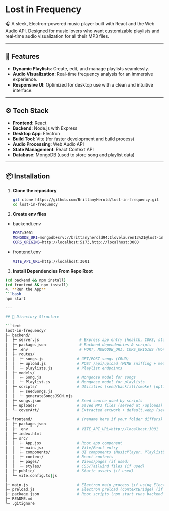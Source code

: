 # Lost in Frequency

🎧 A sleek, Electron-powered music player built with React and the Web Audio API. Designed for music lovers who want customizable playlists and real-time audio visualization for all their MP3 files. 

---

## 🚀 Features
- **Dynamic Playlists**: Create, edit, and manage playlists seamlessly.
- **Audio Visualization**: Real-time frequency analysis for an immersive experience.
- **Responsive UI**: Optimized for desktop use with a clean and intuitive interface.

---

## ⚙️ Tech Stack
- **Frontend**: React
- **Backend**: Node.js with Express
- **Desktop App**: Electron
- **Build Tool**: Vite (for faster development and build process)
- **Audio Processing**: Web Audio API
- **State Management**: React Context API
- **Database**: MongoDB (used to store song and playlist data)

---

## 📦 Installation

1. **Clone the repository**
   ```bash
   git clone https://github.com/BrittanyHerold/lost-in-frequency.git
   cd lost-in-frequency
2. **Create env files**
- backend/.env
  ```bash
  PORT=3001
  MONGODB_URI=mongodb+srv://brittanyherold94:Ilovelauren13%21@lost-in-frequency.xia1evl.mongodb.net/lostinfrequency?retryWrites=true&w=majority&appName=Lost-In-Frequency
  CORS_ORIGINS=http://localhost:5173,http://localhost:3000
- frontend/.env
  ```bash
  VITE_API_URL=http://localhost:3001
3. **Install Dependencies From Repo Root**
  ```bash
  (cd backend && npm install)
  (cd frontend && npm install)
4. **Run the App**
  ```bash
  npm start
  
---

## 🧩 Directory Structure

```text
lost-in-frequency/
├─ backend/
│  ├─ server.js                  # Express app entry (health, CORS, static, routes)
│  ├─ package.json               # Backend dependencies & scripts
│  ├─ .env                       # PORT, MONGODB_URI, CORS_ORIGINS (MongoDB REQUIRED)
│  ├─ routes/
│  │  ├─ songs.js               # GET/POST songs (CRUD)
│  │  ├─ upload.js              # POST /api/upload (MIME sniffing + metadata)
│  │  └─ playlists.js           # Playlist endpoints
│  ├─ models/
│  │  ├─ Song.js                # Mongoose model for songs
│  │  └─ Playlist.js            # Mongoose model for playlists
│  ├─ scripts/                  # Utilities (seed/backfill/smoke) [optional]
│  │  ├─ seedSongs.js
│  │  └─ generateSongsJSON.mjs
│  ├─ songs.json                # Seed source used by scripts
│  ├─ uploads/                  # Saved MP3 files (served at /uploads)
│  └─ coverArt/                 # Extracted artwork + default.webp (served at /coverArt)
│
├─ frontend/                    # (rename here if your folder differs)
│  ├─ package.json
│  ├─ .env                      # VITE_API_URL=http://localhost:3001
│  ├─ index.html
│  ├─ src/
│  │  ├─ App.jsx                # Root app component
│  │  ├─ main.jsx               # Vite/React entry
│  │  ├─ components/            # UI components (MusicPlayer, PlaylistBar, modals, etc.)
│  │  ├─ context/               # React contexts
│  │  ├─ pages/                 # Views/pages (if used)
│  │  └─ styles/                # CSS/Tailwind files (if used)
│  ├─ public/                   # Static assets (if used)
│  └─ vite.config.ts|js
│
├─ main.js                      # Electron main process (if using Electron)
├─ preload.js                   # Electron preload (contextBridge) (if using Electron)
├─ package.json                 # Root scripts (npm start runs backend + frontend)
├─ README.md
└─ .gitignore

